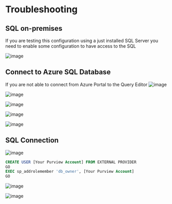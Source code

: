 # Troubleshooting

## SQL on-premises
If you are testing this configuration using a just installed SQL Server you need to enable some configuration to have access to the SQL

![image](https://github.com/user-attachments/assets/d430127f-f6ae-4f48-abf8-fc7aa3e18c23)

## Connect to Azure SQL Database

If you are not able to connect from Azure Portal to the Query Editor
![image](https://github.com/user-attachments/assets/c2523825-34c9-41e6-89fa-91ad6ef2a5fd)

![image](https://github.com/user-attachments/assets/377a7d30-cfcb-4cf6-a9bc-0095c02c2707)

![image](https://github.com/user-attachments/assets/5acd3b5b-f2ac-4963-8c2f-af50d1a7dcd9)

![image](https://github.com/user-attachments/assets/0854575c-e8ea-4761-8d83-8e87a9e4459f)

![image](https://github.com/user-attachments/assets/dcaa9930-3d39-46b6-88a5-e87c686fe57e)

## SQL Connection

![image](https://github.com/user-attachments/assets/6ec8d236-d33d-42dc-82a7-9ca02b072e59)

```SQL
CREATE USER [Your Purview Account] FROM EXTERNAL PROVIDER  
GO  
EXEC sp_addrolemember 'db_owner', [Your Purview Account] 
GO
```

![image](https://github.com/user-attachments/assets/90d40311-eae3-4376-88f4-0de227a8eae0)

![image](https://github.com/user-attachments/assets/b93b2d72-1d5d-4ed4-b2ec-122db2511808)
